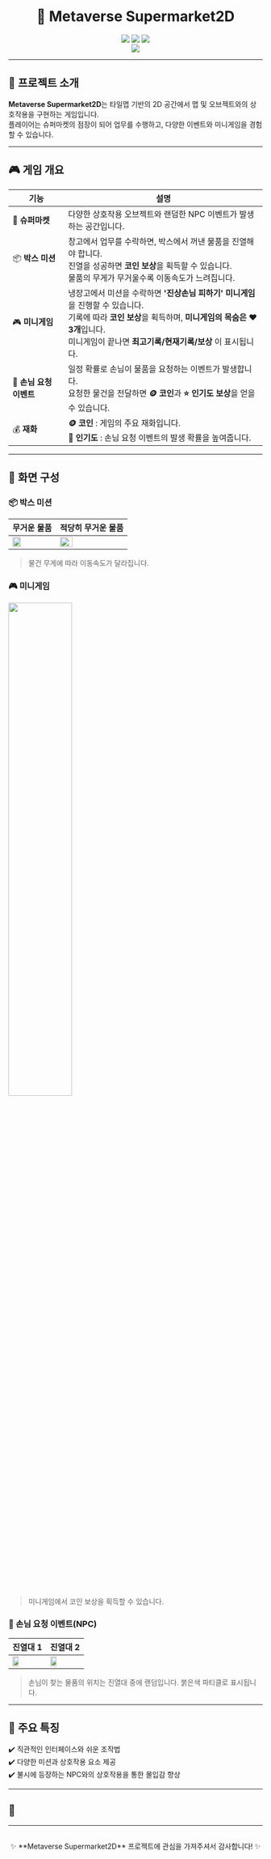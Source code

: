 <div align="center">

# 🛒 Metaverse Supermarket2D

<!-- 로고 추가 예정 -->

[<img src="https://img.shields.io/badge/Github-181717?style=flat&logo=Github&logoColor=white" />]()
[<img src="https://img.shields.io/badge/Notion-white?style=flat&logo=notion&logoColor=black" />]()
[<img src="https://img.shields.io/badge/Figma-F24E1E?style=flat&logo=figma&logoColor=white" />]()
<br/>
[<img src="https://img.shields.io/badge/프로젝트 기간-2025.02.18~2025.02.20-f0802b?style=flat&logo=&logoColor=white" />]()

</div>

---

## 📝 프로젝트 소개

**Metaverse Supermarket2D**는 타일맵 기반의 2D 공간에서 맵 및 오브젝트와의 상호작용을 구현하는 게임입니다. <br>
플레이어는 슈퍼마켓의 점장이 되어 업무를 수행하고, 다양한 이벤트와 미니게임을 경험할 수 있습니다.

---

## 🎮 게임 개요

| 기능 | 설명 |
|---|---|
| 🏪 **슈퍼마켓** | 다양한 상호작용 오브젝트와 랜덤한 NPC 이벤트가 발생하는 공간입니다. |
| 📦 **박스 미션** | 창고에서 업무를 수락하면, 박스에서 꺼낸 물품을 진열해야 합니다. <br> 진열을 성공하면 **코인 보상**을 획득할 수 있습니다. <br> 물품의 무게가 무거울수록 이동속도가 느려집니다.|
| 🎮 **미니게임** | 냉장고에서 미션을 수락하면 **'진상손님 피하기' 미니게임**을 진행할 수 있습니다. <br> 기록에 따라 **코인 보상**을 획득하며, **미니게임의 목숨은 ❤️ 3개**입니다. <br> 미니게임이 끝나면 **최고기록/현재기록/보상** 이 표시됩니다. |
| 🙋 **손님 요청 이벤트** | 일정 확률로 손님이 물품을 요청하는 이벤트가 발생합니다. <br> 요청한 물건을 전달하면 **🪙 코인**과 **⭐ 인기도 보상**을 얻을 수 있습니다. |
| 💰 **재화** | **🪙 코인** : 게임의 주요 재화입니다. <br> **🌟 인기도** : 손님 요청 이벤트의 발생 확률을 높여줍니다. |

---

## 📸 화면 구성

### 📦 박스 미션
|무거운 물품|적당히 무거운 물품|
|---|---|
|<img src="./images/boxmission_heavy.gif" width="45%" /> | <img src="./images/boxmission1.gif" width="45%" />| 
> 물건 무게에 따라 이동속도가 달라집니다. 

### 🎮 미니게임
<img src="./images/minigame1.gif" width="50%" /> <br>
> 미니게임에서 코인 보상을 획득할 수 있습니다.

### 🙋 손님 요청 이벤트(NPC)
|진열대 1|진열대 2|
|---|---|
|<img src="./images/npc1.gif" width="45%" />  | <img src="./images/npc2.gif" width="45%" />| 
> 손님이 찾는 물품의 위치는 진열대 중에 랜덤입니다. 붉은색 파티클로 표시됩니다.

---

## 📌 주요 특징
✔️ 직관적인 인터페이스와 쉬운 조작법<br>
✔️ 다양한 미션과 상호작용 요소 제공<br>
✔️ 불시에 등장하는 NPC와의 상호작용을 통한 몰입감 향상<br>

---

## 🚀 


---

## 

<div align="center">
✨ **Metaverse Supermarket2D** 프로젝트에 관심을 가져주셔서 감사합니다! ✨
</div>

